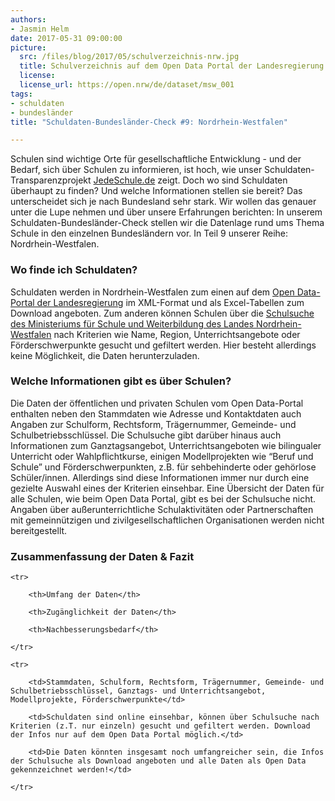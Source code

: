 ```yaml
---
authors: 
- Jasmin Helm
date: 2017-05-31 09:00:00
picture:
  src: /files/blog/2017/05/schulverzeichnis-nrw.jpg
  title: Schulverzeichnis auf dem Open Data Portal der Landesregierung Nordrhein-Westfalen
  license: 
  license_url: https://open.nrw/de/dataset/msw_001 
tags:
- schuldaten
- bundesländer
title: "Schuldaten-Bundesländer-Check #9: Nordrhein-Westfalen"

---
```

Schulen sind wichtige Orte für gesellschaftliche Entwicklung - und der Bedarf, sich über Schulen zu informieren, ist hoch, wie unser Schuldaten-Transparenzprojekt [JedeSchule.de](https://jedeschule.de) zeigt. Doch wo sind Schuldaten überhaupt zu finden? Und welche Informationen stellen sie bereit? Das unterscheidet sich je nach Bundesland sehr stark. Wir wollen das genauer unter die Lupe nehmen und über unsere Erfahrungen berichten: In unserem Schuldaten-Bundesländer-Check stellen wir die Datenlage rund ums Thema Schule in den einzelnen Bundesländern vor. In Teil 9 unserer Reihe: Nordrhein-Westfalen. 

### Wo finde ich Schuldaten?

Schuldaten werden in Nordrhein-Westfalen zum einen auf dem [Open Data-Portal der Landesregierung](https://open.nrw/de/dataset/msw_001) im XML-Format und als Excel-Tabellen zum Download angeboten. Zum anderen können Schulen über die [Schulsuche des Ministeriums für Schule und Weiterbildung des Landes Nordrhein-Westfalen](https://www.schulministerium.nrw.de/BiPo/SchuleSuchen/online) nach Kriterien wie Name, Region, Unterrichtsangebote oder Förderschwerpunkte gesucht und gefiltert werden. Hier besteht allerdings keine Möglichkeit, die Daten herunterzuladen. 

### Welche Informationen gibt es über Schulen?

Die Daten der öffentlichen und privaten Schulen vom Open Data-Portal enthalten neben den Stammdaten wie Adresse und Kontaktdaten auch Angaben zur Schulform, Rechtsform, Trägernummer, Gemeinde- und Schulbetriebsschlüssel. Die Schulsuche gibt darüber hinaus auch Informationen zum Ganztagsangebot, Unterrichtsangeboten wie bilingualer Unterricht oder Wahlpflichtkurse, einigen Modellprojekten wie “Beruf und Schule” und Förderschwerpunkten, z.B. für sehbehinderte oder gehörlose Schüler/innen. Allerdings sind diese Informationen immer nur durch eine gezielte Auswahl eines der Kriterien einsehbar. Eine Übersicht der Daten für alle Schulen, wie beim Open Data Portal, gibt es bei der Schulsuche nicht. Angaben über außerunterrichtliche Schulaktivitäten oder Partnerschaften mit gemeinnützigen und zivilgesellschaftlichen Organisationen werden nicht bereitgestellt.

### Zusammenfassung der Daten & Fazit

<table>

	<tr>

		<th>Umfang der Daten</th>

		<th>Zugänglichkeit der Daten</th>

		<th>Nachbesserungsbedarf</th>

	</tr>

	<tr>

		<td>Stammdaten, Schulform, Rechtsform, Trägernummer, Gemeinde- und Schulbetriebsschlüssel, Ganztags- und Unterrichtsangebot, Modellprojekte, Förderschwerpunkte</td>

		<td>Schuldaten sind online einsehbar, können über Schulsuche nach Kriterien (z.T. nur einzeln) gesucht und gefiltert werden. Download der Infos nur auf dem Open Data Portal möglich.</td>

		<td>Die Daten könnten insgesamt noch umfangreicher sein, die Infos der Schulsuche als Download angeboten und alle Daten als Open Data gekennzeichnet werden!</td>

	</tr>
</table>
